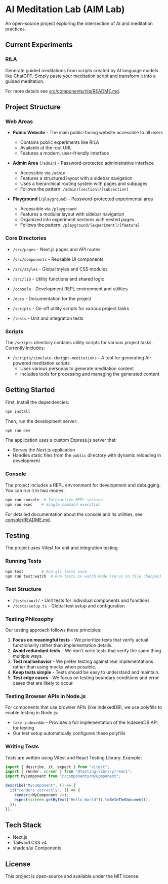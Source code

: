 # AI Meditation Lab (AIM Lab)

An open-source project exploring the intersection of AI and meditation practices.

## Current Experiments

### RILA

Generate guided meditations from scripts created by AI language models like ChatGPT. Simply paste your meditation script and transform it into a guided meditation.

For more details see [src/components/rila/README.md](src/components/rila/README.md).

## Project Structure

### Web Areas

- **Public Website** - The main public-facing website accessible to all users

  - Contains public experiments like RILA
  - Available at the root URL
  - Features a modern, user-friendly interface

- **Admin Area** (`/admin`) - Password-protected administrative interface

  - Accessible via `/admin`
  - Features a structured layout with a sidebar navigation
  - Uses a hierarchical routing system with pages and subpages
  - Follows the pattern: `/admin/[section]/[subsection]`

- **Playground** (`/playground`) - Password-protected experimental area
  - Accessible via `/playground`
  - Features a modular layout with sidebar navigation
  - Organized into experiment sections with nested pages
  - Follows the pattern: `/playground/[experiment]/[feature]`

### Core Directories

- `/src/pages` - Next.js pages and API routes
- `/src/components` - Reusable UI components
- `/src/styles` - Global styles and CSS modules
- `/src/lib` - Utility functions and shared logic

- `/console` - Development REPL environment and utilities
- `/docs` - Documentation for the project
- `/scripts` - On-off utility scripts for various project tasks
- `/tests` - Unit and integration tests

### Scripts

The `/scripts` directory contains utility scripts for various project tasks. Currently includes:

- `/scripts/simulate-chatgpt-meditations` - A tool for generating AI-powered meditation scripts
  - Uses various personas to generate meditation content
  - Includes tools for processing and managing the generated content

## Getting Started

First, install the dependencies:

```bash
npm install
```

Then, run the development server:

```bash
npm run dev
```

The application uses a custom Express.js server that:

- Serves the Next.js application
- Handles static files from the `public` directory with dynamic reloading in development

### Console

The project includes a REPL environment for development and debugging. You can run it in two modes:

```bash
npm run console  # Interactive REPL session
npm run exec    # Single command execution
```

For detailed documentation about the console and its utilities, see [console/README.md](console/README.md).

## Testing

The project uses Vitest for unit and integration testing.

### Running Tests

```bash
npm test        # Run all tests once
npm run test:watch  # Run tests in watch mode (rerun on file changes)
```

### Test Structure

- `/tests/unit/` - Unit tests for individual components and functions
- `/tests/setup.ts` - Global test setup and configuration

### Testing Philosophy

Our testing approach follows these principles:

1. **Focus on meaningful tests** - We prioritize tests that verify actual functionality rather than implementation details.
2. **Avoid redundant tests** - We don't write tests that verify the same thing multiple ways.
3. **Test real behavior** - We prefer testing against real implementations rather than using mocks when possible.
4. **Keep tests simple** - Tests should be easy to understand and maintain.
5. **Test edge cases** - We focus on testing boundary conditions and error cases that are likely to occur.

### Testing Browser APIs in Node.js

For components that use browser APIs (like IndexedDB), we use polyfills to enable testing in Node.js:

- `fake-indexeddb` - Provides a full implementation of the IndexedDB API for testing
- Our test setup automatically configures these polyfills

### Writing Tests

Tests are written using Vitest and React Testing Library. Example:

```typescript
import { describe, it, expect } from "vitest";
import { render, screen } from "@testing-library/react";
import MyComponent from "@/components/MyComponent";

describe("MyComponent", () => {
  it("renders correctly", () => {
    render(<MyComponent />);
    expect(screen.getByText("Hello World")).toBeInTheDocument();
  });
});
```

## Tech Stack

- Next.js
- Tailwind CSS v4
- shadcn/ui Components

## License

This project is open-source and available under the MIT license.
